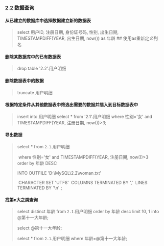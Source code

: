 ### 2.2 数据查询

#### 从已建立的数据库中选择数据建立新的数据表

> select 用户ID, 注册日期, 身份证号码, 性别, 出生日期, TIMESTAMPDIFF(YEAR, 出生日期, now()) as 年龄 ## 使用as重新定义列名

#### 删除某数据库中的已有数据表

> drop table '2.2'.用户明细

#### 删除数据表中的数据

> truncate 用户明细

#### 根据特定条件从其他数据表中筛选出需要的数据并插入到目标数据表中

> insert into 用户明细 select * from '2.1'.用户明细 where 性别='女' and TIMESTAMPDIFF(YEAR, 注册日期, now())>3;

#### 导出数据

> select * from `2.1`.用户明细 
>
> ​	where 性别='女' and TIMESTAMPDIFF(YEAR, 注册日期, now())>3
> ​	order by 年龄 DESC
>
> INTO OUTFILE 'D:\\MySQL\\2.2\\woman.txt' 
>
> ​	CHARACTER SET 'UTF8'
> ​	COLUMNS TERMINATED BY ',' 
> ​	LINES TERMINATED BY '\n' ;

#### 找第n大之类查询

> select distinct 年龄 from `2.1`.用户明细 order by 年龄 desc limit 10, 1 into @第十一大年龄;
>
> select @第十一大年龄;
>
> select * from `2.1`.用户明细 where 年龄=@第十一大年龄;